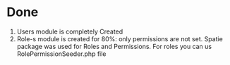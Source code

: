 # Done
1) Users module is completely Created
2) Role-s module is created for 80%: only permissions are not set. Spatie package was used for Roles and Permissions. For roles you can us RolePermissionSeeder.php file